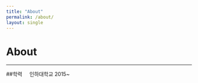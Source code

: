 ```yaml
---
title: "About"
permalink: /about/
layout: single
---
```


# About   
***
##학력
 &nbsp;&nbsp;&nbsp;&nbsp;인하대학교 2015~


